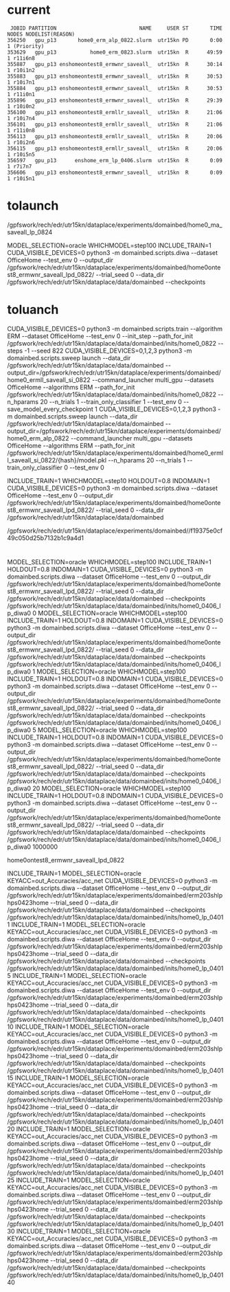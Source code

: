 



# current

     JOBID PARTITION                           NAME     USER ST       TIME  NODES NODELIST(REASON)
    356250   gpu_p13       home0_erm_alp_0822.slurm  utr15kn PD       0:00      1 (Priority)
    353629   gpu_p13           home0_erm_0823.slurm  utr15kn  R      49:59      1 r11i6n8
    355887   gpu_p13 enshomeontest8_ermwnr_saveall_  utr15kn  R      30:14      1 r10i1n2
    355883   gpu_p13 enshomeontest8_ermwnr_saveall_  utr15kn  R      30:53      1 r10i7n1
    355884   gpu_p13 enshomeontest8_ermwnr_saveall_  utr15kn  R      30:53      1 r11i0n1
    355896   gpu_p13 enshomeontest8_ermwnr_saveall_  utr15kn  R      29:39      1 r10i0n2
    356100   gpu_p13 enshomeontest8_ermllr_saveall_  utr15kn  R      21:06      1 r10i7n4
    356101   gpu_p13 enshomeontest8_ermllr_saveall_  utr15kn  R      21:06      1 r11i0n8
    356113   gpu_p13 enshomeontest8_ermllr_saveall_  utr15kn  R      20:06      1 r10i2n6
    356115   gpu_p13 enshomeontest8_ermllr_saveall_  utr15kn  R      20:06      1 r10i5n5
    356597   gpu_p13      enshome_erm_lp_0406.slurm  utr15kn  R       0:09      1 r7i7n7
    356606   gpu_p13 enshomeontest8_ermwnr_saveall_  utr15kn  R       0:09      1 r10i5n1


# tolaunch





/gpfswork/rech/edr/utr15kn/dataplace/experiments/domainbed/home0_ma_saveall_lp_0824


MODEL_SELECTION=oracle WHICHMODEL=step100 INCLUDE_TRAIN=1 CUDA_VISIBLE_DEVICES=0 python3 -m domainbed.scripts.diwa --dataset OfficeHome --test_env 0 --output_dir /gpfswork/rech/edr/utr15kn/dataplace/experiments/domainbed/home0ontest8_ermwnr_saveall_lpd_0822/ --trial_seed 0 --data_dir /gpfswork/rech/edr/utr15kn/dataplace/data/domainbed --checkpoints


# toluanch

CUDA_VISIBLE_DEVICES=0 python3 -m domainbed.scripts.train --algorithm ERM --dataset OfficeHome --test_env 0 --init_step --path_for_init /gpfswork/rech/edr/utr15kn/dataplace/data/domainbed/inits/home0_0822 --steps -1 --seed 822
CUDA_VISIBLE_DEVICES=0,1,2,3 python3 -m domainbed.scripts.sweep launch --data_dir /gpfswork/rech/edr/utr15kn/dataplace/data/domainbed --output_dir=/gpfswork/rech/edr/utr15kn/dataplace/experiments/domainbed/home0_ermll_saveall_si_0822 --command_launcher multi_gpu --datasets OfficeHome --algorithms ERM --path_for_init /gpfswork/rech/edr/utr15kn/dataplace/data/domainbed/inits/home0_0822 --n_hparams 20 --n_trials 1 --train_only_classifier 1 --test_env 0 --save_model_every_checkpoint 1
CUDA_VISIBLE_DEVICES=0,1,2,3 python3 -m domainbed.scripts.sweep launch --data_dir /gpfswork/rech/edr/utr15kn/dataplace/data/domainbed --output_dir=/gpfswork/rech/edr/utr15kn/dataplace/experiments/domainbed/home0_erm_alp_0822 --command_launcher multi_gpu --datasets OfficeHome --algorithms ERM --path_for_init /gpfswork/rech/edr/utr15kn/dataplace/experiments/domainbed/home0_ermll_saveall_si_0822/{hash}/model.pkl --n_hparams 20 --n_trials 1 --train_only_classifier 0 --test_env 0


INCLUDE_TRAIN=1 WHICHMODEL=step10 HOLDOUT=0.8 INDOMAIN=1 CUDA_VISIBLE_DEVICES=0 python3 -m domainbed.scripts.diwa --dataset OfficeHome --test_env 0 --output_dir /gpfswork/rech/edr/utr15kn/dataplace/experiments/domainbed/home0ontest8_ermwnr_saveall_lpd_0822/ --trial_seed 0 --data_dir /gpfswork/rech/edr/utr15kn/dataplace/data/domainbed



/gpfswork/rech/edr/utr15kn/dataplace/experiments/domainbed//f19375e0cf49c050d25b7132b1c9a4d1



#
MODEL_SELECTION=oracle WHICHMODEL=step100 INCLUDE_TRAIN=1 HOLDOUT=0.8 INDOMAIN=1 CUDA_VISIBLE_DEVICES=0 python3 -m domainbed.scripts.diwa --dataset OfficeHome --test_env 0 --output_dir /gpfswork/rech/edr/utr15kn/dataplace/experiments/domainbed/home0ontest8_ermwnr_saveall_lpd_0822/ --trial_seed 0 --data_dir /gpfswork/rech/edr/utr15kn/dataplace/data/domainbed --checkpoints /gpfswork/rech/edr/utr15kn/dataplace/data/domainbed/inits/home0_0406_lp_diwa0 0
MODEL_SELECTION=oracle WHICHMODEL=step100 INCLUDE_TRAIN=1 HOLDOUT=0.8 INDOMAIN=1 CUDA_VISIBLE_DEVICES=0 python3 -m domainbed.scripts.diwa --dataset OfficeHome --test_env 0 --output_dir /gpfswork/rech/edr/utr15kn/dataplace/experiments/domainbed/home0ontest8_ermwnr_saveall_lpd_0822/ --trial_seed 0 --data_dir /gpfswork/rech/edr/utr15kn/dataplace/data/domainbed --checkpoints /gpfswork/rech/edr/utr15kn/dataplace/data/domainbed/inits/home0_0406_lp_diwa0 1
MODEL_SELECTION=oracle WHICHMODEL=step100 INCLUDE_TRAIN=1 HOLDOUT=0.8 INDOMAIN=1 CUDA_VISIBLE_DEVICES=0 python3 -m domainbed.scripts.diwa --dataset OfficeHome --test_env 0 --output_dir /gpfswork/rech/edr/utr15kn/dataplace/experiments/domainbed/home0ontest8_ermwnr_saveall_lpd_0822/ --trial_seed 0 --data_dir /gpfswork/rech/edr/utr15kn/dataplace/data/domainbed --checkpoints /gpfswork/rech/edr/utr15kn/dataplace/data/domainbed/inits/home0_0406_lp_diwa0 5
MODEL_SELECTION=oracle WHICHMODEL=step100 INCLUDE_TRAIN=1 HOLDOUT=0.8 INDOMAIN=1 CUDA_VISIBLE_DEVICES=0 python3 -m domainbed.scripts.diwa --dataset OfficeHome --test_env 0 --output_dir /gpfswork/rech/edr/utr15kn/dataplace/experiments/domainbed/home0ontest8_ermwnr_saveall_lpd_0822/ --trial_seed 0 --data_dir /gpfswork/rech/edr/utr15kn/dataplace/data/domainbed --checkpoints /gpfswork/rech/edr/utr15kn/dataplace/data/domainbed/inits/home0_0406_lp_diwa0 20
MODEL_SELECTION=oracle WHICHMODEL=step100 INCLUDE_TRAIN=1 HOLDOUT=0.8 INDOMAIN=1 CUDA_VISIBLE_DEVICES=0 python3 -m domainbed.scripts.diwa --dataset OfficeHome --test_env 0 --output_dir /gpfswork/rech/edr/utr15kn/dataplace/experiments/domainbed/home0ontest8_ermwnr_saveall_lpd_0822/ --trial_seed 0 --data_dir /gpfswork/rech/edr/utr15kn/dataplace/data/domainbed --checkpoints /gpfswork/rech/edr/utr15kn/dataplace/data/domainbed/inits/home0_0406_lp_diwa0 1000000




home0ontest8_ermwnr_saveall_lpd_0822


INCLUDE_TRAIN=1 MODEL_SELECTION=oracle KEYACC=out_Accuracies/acc_net CUDA_VISIBLE_DEVICES=0 python3 -m domainbed.scripts.diwa --dataset OfficeHome --test_env 0 --output_dir /gpfswork/rech/edr/utr15kn/dataplace/experiments/domainbed/erm203shlphps0423home --trial_seed 0 --data_dir /gpfswork/rech/edr/utr15kn/dataplace/data/domainbed --checkpoints /gpfswork/rech/edr/utr15kn/dataplace/data/domainbed/inits/home0_lp_0401 1
INCLUDE_TRAIN=1 MODEL_SELECTION=oracle KEYACC=out_Accuracies/acc_net CUDA_VISIBLE_DEVICES=0 python3 -m domainbed.scripts.diwa --dataset OfficeHome --test_env 0 --output_dir /gpfswork/rech/edr/utr15kn/dataplace/experiments/domainbed/erm203shlphps0423home --trial_seed 0 --data_dir /gpfswork/rech/edr/utr15kn/dataplace/data/domainbed --checkpoints /gpfswork/rech/edr/utr15kn/dataplace/data/domainbed/inits/home0_lp_0401 5
INCLUDE_TRAIN=1 MODEL_SELECTION=oracle KEYACC=out_Accuracies/acc_net CUDA_VISIBLE_DEVICES=0 python3 -m domainbed.scripts.diwa --dataset OfficeHome --test_env 0 --output_dir /gpfswork/rech/edr/utr15kn/dataplace/experiments/domainbed/erm203shlphps0423home --trial_seed 0 --data_dir /gpfswork/rech/edr/utr15kn/dataplace/data/domainbed --checkpoints /gpfswork/rech/edr/utr15kn/dataplace/data/domainbed/inits/home0_lp_0401 10
INCLUDE_TRAIN=1 MODEL_SELECTION=oracle KEYACC=out_Accuracies/acc_net CUDA_VISIBLE_DEVICES=0 python3 -m domainbed.scripts.diwa --dataset OfficeHome --test_env 0 --output_dir /gpfswork/rech/edr/utr15kn/dataplace/experiments/domainbed/erm203shlphps0423home --trial_seed 0 --data_dir /gpfswork/rech/edr/utr15kn/dataplace/data/domainbed --checkpoints /gpfswork/rech/edr/utr15kn/dataplace/data/domainbed/inits/home0_lp_0401 15
INCLUDE_TRAIN=1 MODEL_SELECTION=oracle KEYACC=out_Accuracies/acc_net CUDA_VISIBLE_DEVICES=0 python3 -m domainbed.scripts.diwa --dataset OfficeHome --test_env 0 --output_dir /gpfswork/rech/edr/utr15kn/dataplace/experiments/domainbed/erm203shlphps0423home --trial_seed 0 --data_dir /gpfswork/rech/edr/utr15kn/dataplace/data/domainbed --checkpoints /gpfswork/rech/edr/utr15kn/dataplace/data/domainbed/inits/home0_lp_0401 20
INCLUDE_TRAIN=1 MODEL_SELECTION=oracle KEYACC=out_Accuracies/acc_net CUDA_VISIBLE_DEVICES=0 python3 -m domainbed.scripts.diwa --dataset OfficeHome --test_env 0 --output_dir /gpfswork/rech/edr/utr15kn/dataplace/experiments/domainbed/erm203shlphps0423home --trial_seed 0 --data_dir /gpfswork/rech/edr/utr15kn/dataplace/data/domainbed --checkpoints /gpfswork/rech/edr/utr15kn/dataplace/data/domainbed/inits/home0_lp_0401 25
INCLUDE_TRAIN=1 MODEL_SELECTION=oracle KEYACC=out_Accuracies/acc_net CUDA_VISIBLE_DEVICES=0 python3 -m domainbed.scripts.diwa --dataset OfficeHome --test_env 0 --output_dir /gpfswork/rech/edr/utr15kn/dataplace/experiments/domainbed/erm203shlphps0423home --trial_seed 0 --data_dir /gpfswork/rech/edr/utr15kn/dataplace/data/domainbed --checkpoints /gpfswork/rech/edr/utr15kn/dataplace/data/domainbed/inits/home0_lp_0401 30
INCLUDE_TRAIN=1 MODEL_SELECTION=oracle KEYACC=out_Accuracies/acc_net CUDA_VISIBLE_DEVICES=0 python3 -m domainbed.scripts.diwa --dataset OfficeHome --test_env 0 --output_dir /gpfswork/rech/edr/utr15kn/dataplace/experiments/domainbed/erm203shlphps0423home --trial_seed 0 --data_dir /gpfswork/rech/edr/utr15kn/dataplace/data/domainbed --checkpoints /gpfswork/rech/edr/utr15kn/dataplace/data/domainbed/inits/home0_lp_0401 40


